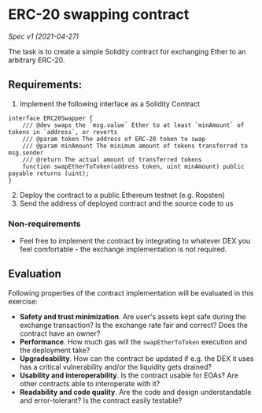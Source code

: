 # ERC-20 swapping contract

_Spec v1 (2021-04-27)_

The task is to create a simple Solidity contract for exchanging Ether to an arbitrary ERC-20. 

## Requirements:

1. Implement the following interface as a Solidity Contract

```solidity
interface ERC20Swapper {
    /// @dev swaps the `msg.value` Ether to at least `minAmount` of tokens in `address`, or reverts
    /// @param token The address of ERC-20 token to swap
    /// @param minAmount The minimum amount of tokens transferred to msg.sender
    /// @return The actual amount of transferred tokens
    function swapEtherToToken(address token, uint minAmount) public payable returns (uint);
}
```

2. Deploy the contract to a public Ethereum testnet (e.g. Ropsten)
3. Send the address of deployed contract and the source code to us

### Non-requirements

- Feel free to implement the contract by integrating to whatever DEX you feel comfortable - the exchange implementation is not required.


## Evaluation

Following properties of the contract implementation will be evaluated in this exercise:

- **Safety and trust minimization**. Are user's assets kept safe during the exchange transaction? Is the exchange rate fair and correct? Does the contract have an owner?
- **Performance**. How much gas will the `swapEtherToToken` execution and the deployment take?
- **Upgradeability**. How can the contract be updated if e.g. the DEX it uses has a critical vulnerability and/or the liquidity gets drained? 
- **Usability and interoperability**. Is the contract usable for EOAs? Are other contracts able to interoperate with it?
- **Readability and code quality**. Are the code and design understandable and error-tolerant? Is the contract easily testable?
